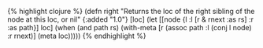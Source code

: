 {% highlight clojure %}
(defn right
  "Returns the loc of the right sibling of the node at this loc, or nil"
  {:added "1.0"}
  [loc]
    (let [[node {l :l  [r & rnext :as rs] :r :as path}] loc]
      (when (and path rs)
        (with-meta [r (assoc path :l (conj l node) :r rnext)] (meta loc)))))
{% endhighlight %}
